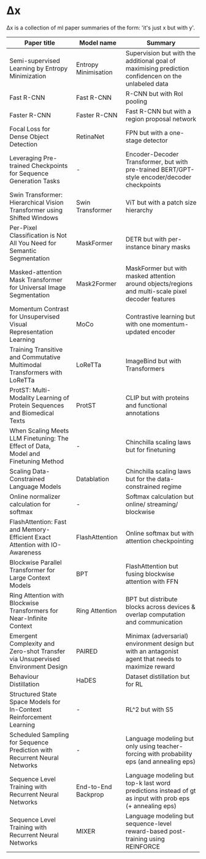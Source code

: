# Δx
Δx is a collection of ml paper summaries of the form: 'it's just x but with y'.

| Paper title                                                                        | Model name           | Summary                                                                                                  |
|------------------------------------------------------------------------------------|----------------------|----------------------------------------------------------------------------------------------------------|
| Semi-supervised Learning by Entropy Minimization                                   | Entropy Minimisation | Supervision but with the additional goal of maximising prediction confidencen on the unlabeled data      |
| Fast R-CNN                                                                         | Fast R-CNN           | R-CNN but with RoI pooling                                                                               |
| Faster R-CNN                                                                       | Faster R-CNN         | Fast R-CNN but with a region proposal network                                                            |
| Focal Loss for Dense Object Detection                                              | RetinaNet            | FPN but with a one-stage detector                                                                        |
| Leveraging Pre-trained Checkpoints for Sequence Generation Tasks                   | -                    | Encoder-Decoder Transformer, but with pre-trained BERT/GPT-style encoder/decoder checkpoints             |
| Swin Transformer: Hierarchical Vision Transformer using Shifted Windows            | Swin Transformer     | ViT but with a patch size hierarchy                                                                      |
| Per-Pixel Classification is Not All You Need for Semantic Segmentation             | MaskFormer           | DETR but with per-instance binary masks                                                                  |
| Masked-attention Mask Transformer for Universal Image Segmentation                 | Mask2Former          | MaskFormer but with masked attention around objects/regions and multi-scale pixel decoder features       |
| Momentum Contrast for Unsupervised Visual Representation Learning                  | MoCo                 | Contrastive learning but with one momentum-updated encoder                                               |
| Training Transitive and Commutative Multimodal Transformers with LoReTTa           | LoReTTa              | ImageBind but with Transformers                                                                          |
| ProtST: Multi-Modality Learning of Protein Sequences and Biomedical Texts          | ProtST               | CLIP but with proteins and functional annotations                                                        |
| When Scaling Meets LLM Finetuning: The Effect of Data, Model and Finetuning Method | -                    | Chinchilla scaling laws but for finetuning                                                               |
| Scaling Data-Constrained Language Models                                           | Datablation          | Chinchilla scaling laws but for the data-constrained regime                                              |
| Online normalizer calculation for softmax                                          | -                    | Softmax calculation but online/ streaming/ blockwise                                                     |
| FlashAttention: Fast and Memory-Efficient Exact Attention with IO-Awareness        | FlashAttention       | Online softmax but with attention checkpointing                                                          |
| Blockwise Parallel Transformer for Large Context Models                            | BPT                  | FlashAttention but fusing blockwise attention with FFN                                                   |
| Ring Attention with Blockwise Transformers for Near-Infinite Context               | Ring Attention       | BPT but distribute blocks across devices & overlap computation and communication                         |
| Emergent Complexity and Zero-shot Transfer via Unsupervised Environment Design     | PAIRED               | Minimax (adversarial) environment design but with an antagonist agent that needs to maximize reward      |
| Behaviour Distillation                                                             | HaDES                | Dataset distillation but for RL                                                                          |
| Structured State Space Models for In-Context Reinforcement Learning                | -                    | RL^2 but with S5                                                                                         |
| Scheduled Sampling for Sequence Prediction with Recurrent Neural Networks          | -                    | Language modeling but only using teacher-forcing with probability eps (and annealing eps)                |
| Sequence Level Training with Recurrent Neural Networks                             | End-to-End Backprop  | Language modeling but top-k last word predictions instead of gt as input with prob eps (+ annealing eps) |
| Sequence Level Training with Recurrent Neural Networks                             | MIXER                | Language modeling but sequence-level reward-based post-training using REINFORCE                          |

